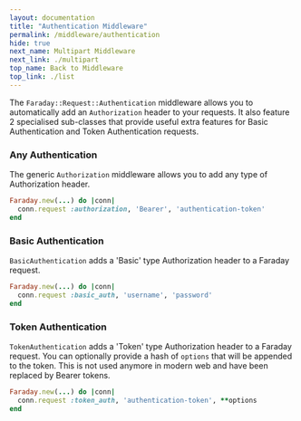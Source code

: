 ```yaml
---
layout: documentation
title: "Authentication Middleware"
permalink: /middleware/authentication
hide: true
next_name: Multipart Middleware
next_link: ./multipart
top_name: Back to Middleware
top_link: ./list
---
```


The `Faraday::Request::Authentication` middleware allows you to automatically add an `Authorization` header
to your requests. It also feature 2 specialised sub-classes that provide useful extra features for Basic Authentication
and Token Authentication requests.

### Any Authentication

The generic `Authorization` middleware allows you to add any type of Authorization header.

```ruby
Faraday.new(...) do |conn|
  conn.request :authorization, 'Bearer', 'authentication-token'
end
```

### Basic Authentication

`BasicAuthentication` adds a 'Basic' type Authorization header to a Faraday request.

```ruby
Faraday.new(...) do |conn|
  conn.request :basic_auth, 'username', 'password'
end
```

### Token Authentication

`TokenAuthentication` adds a 'Token' type Authorization header to a Faraday request.
You can optionally provide a hash of `options` that will be appended to the token.
This is not used anymore in modern web and have been replaced by Bearer tokens.

```ruby
Faraday.new(...) do |conn|
  conn.request :token_auth, 'authentication-token', **options
end
```
